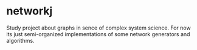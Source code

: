 # networkj

Study project about graphs in sence of complex system science. For now its just semi-organized implementations of some network generators and algorithms.
